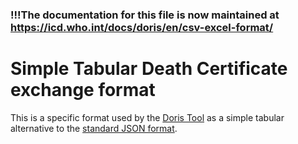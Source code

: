 ### !!!The documentation for this file is now maintained at https://icd.who.int/docs/doris/en/csv-excel-format/
 
 # Simple Tabular Death Certificate exchange format
This is a specific format used by the [Doris Tool](https://icd.who.int/doris) as a simple tabular alternative to the [standard JSON format](https://github.com/ICD-API/electronic-death-certificate-format).



